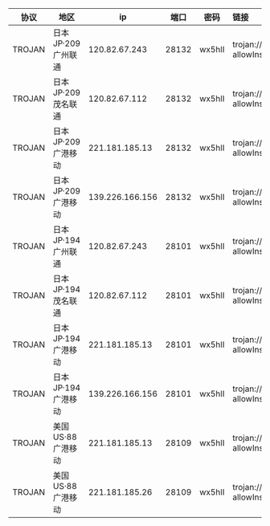 |协议|地区|ip|端口|密码|链接|
|---|---|---|---|---|:---|
|TROJAN|<span class="node-name">日本JP·209</span> <span class="fs-p85 op-p80">广州联通</span>|120.82.67.243|28132|wx5hlI|trojan://wx5hlI@120.82.67.243:28132?allowInsecure=1&peer=download.windowsupdate.com#IEPL+%C2%B7+%E6%97%A5%E6%9C%ACJP+%C2%B7+209+%C2%B7+%E5%B9%BF%E5%B7%9E%E8%81%94%E9%80%9A|
|TROJAN|<span class="node-name">日本JP·209</span> <span class="fs-p85 op-p80">茂名联通</span>|120.82.67.112|28132|wx5hlI|trojan://wx5hlI@120.82.67.112:28132?allowInsecure=1&peer=download.windowsupdate.com#IEPL+%C2%B7+%E6%97%A5%E6%9C%ACJP+%C2%B7+209+%C2%B7+%E8%8C%82%E5%90%8D%E8%81%94%E9%80%9A|
|TROJAN|<span class="node-name">日本JP·209</span> <span class="fs-p85 op-p80">广港移动</span>|221.181.185.13|28132|wx5hlI|trojan://wx5hlI@221.181.185.13:28132?allowInsecure=1&peer=download.windowsupdate.com#IEPL+%C2%B7+%E6%97%A5%E6%9C%ACJP+%C2%B7+209+%C2%B7+%E5%B9%BF%E6%B8%AF%E7%A7%BB%E5%8A%A8|
|TROJAN|<span class="node-name">日本JP·209</span> <span class="fs-p85 op-p80">广港移动</span>|139.226.166.156|28132|wx5hlI|trojan://wx5hlI@139.226.166.156:28132?allowInsecure=1&peer=download.windowsupdate.com#IEPL+%C2%B7+%E6%97%A5%E6%9C%ACJP+%C2%B7+209+%C2%B7+%E5%B9%BF%E6%B8%AF%E7%A7%BB%E5%8A%A8|
|TROJAN|<span class="node-name">日本JP·194</span> <span class="fs-p85 op-p80">广州联通</span>|120.82.67.243|28101|wx5hlI|trojan://wx5hlI@120.82.67.243:28101?allowInsecure=1&peer=download.windowsupdate.com#IEPL+%C2%B7+%E6%97%A5%E6%9C%ACJP+%C2%B7+194+%C2%B7+%E5%B9%BF%E5%B7%9E%E8%81%94%E9%80%9A|
|TROJAN|<span class="node-name">日本JP·194</span> <span class="fs-p85 op-p80">茂名联通</span>|120.82.67.112|28101|wx5hlI|trojan://wx5hlI@120.82.67.112:28101?allowInsecure=1&peer=download.windowsupdate.com#IEPL+%C2%B7+%E6%97%A5%E6%9C%ACJP+%C2%B7+194+%C2%B7+%E8%8C%82%E5%90%8D%E8%81%94%E9%80%9A|
|TROJAN|<span class="node-name">日本JP·194</span> <span class="fs-p85 op-p80">广港移动</span>|221.181.185.13|28101|wx5hlI|trojan://wx5hlI@221.181.185.13:28101?allowInsecure=1&peer=download.windowsupdate.com#IEPL+%C2%B7+%E6%97%A5%E6%9C%ACJP+%C2%B7+194+%C2%B7+%E5%B9%BF%E6%B8%AF%E7%A7%BB%E5%8A%A8|
|TROJAN|<span class="node-name">日本JP·194</span> <span class="fs-p85 op-p80">广港移动</span>|139.226.166.156|28101|wx5hlI|trojan://wx5hlI@139.226.166.156:28101?allowInsecure=1&peer=download.windowsupdate.com#IEPL+%C2%B7+%E6%97%A5%E6%9C%ACJP+%C2%B7+194+%C2%B7+%E5%B9%BF%E6%B8%AF%E7%A7%BB%E5%8A%A8|
|TROJAN|<span class="node-name">美国US·88</span> <span class="fs-p85 op-p80">广港移动</span>|221.181.185.13|28109|wx5hlI|trojan://wx5hlI@221.181.185.13:28109?allowInsecure=1&peer=ctldl.windowsupdate.com#IEPL+%C2%B7+%E7%BE%8E%E5%9B%BDUS+%C2%B7+88+%C2%B7+%E5%B9%BF%E6%B8%AF%E7%A7%BB%E5%8A%A8|
|TROJAN|<span class="node-name">美国US·88</span> <span class="fs-p85 op-p80">广港移动</span>|221.181.185.26|28109|wx5hlI|trojan://wx5hlI@221.181.185.26:28109?allowInsecure=1&peer=ctldl.windowsupdate.com#IEPL+%C2%B7+%E7%BE%8E%E5%9B%BDUS+%C2%B7+88+%C2%B7+%E5%B9%BF%E6%B8%AF%E7%A7%BB%E5%8A%A8|

